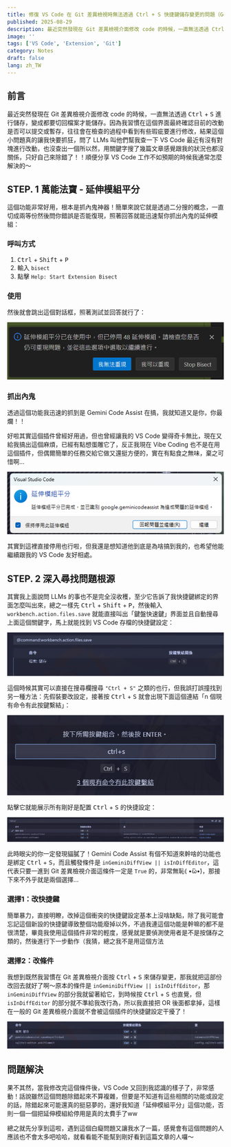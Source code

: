 ```yaml
---
title: 修復 VS Code 在 Git 差異檢視時無法透過 Ctrl + S 快捷鍵儲存變更的問題（Gemini Code Assist 你壞事做盡）
published: 2025-08-29
description: 最近突然發現在 Git 差異檢視介面修改 code 的時候，一直無法透過 Ctrl + S 進行儲存，變成都要切回檔案儲存，直到今天我終於受不了了，才發現是有延伸模組在內鬼RRR...
image: ''
tags: ['VS Code', 'Extension', 'Git']
category: Notes
draft: false 
lang: zh_TW
---
```


## 前言

最近突然發現在 Git 差異檢視介面修改 code 的時候，一直無法透過 <kbd>Ctrl</kbd> + <kbd>S</kbd> 進行儲存，變成都要切回檔案才能儲存。因為我習慣在這個界面最終確認目前的改動是否可以提交或暫存，往往會在檢查的過程中看到有些瑕疵要進行修改，結果這個小問題真的讓我快要抓狂，問了 LLMs 叫他們幫我查一下 VS Code 最近有沒有對塊進行改動，也沒查出一個所以然，用關鍵字搜了幾篇文章感覺跟我的狀況也都沒關係，只好自己來除錯了！！順便分享 VS Code 工作不如預期的時候我通常怎麼解決的～

## STEP. 1 萬能法寶 - 延伸模組平分

這個功能非常好用，根本是抓內鬼神器！簡單來說它就是透過二分搜的概念，一直切成兩等份然後問你錯誤是否能復現，照著回答就能迅速幫你抓出內鬼的延伸模組：

### 呼叫方式

1. <kbd>Ctrl</kbd> + <kbd>Shift</kbd> + <kbd>P</kbd>
2. 輸入 `bisect`
3. 點擊 `Help: Start Extension Bisect`

### 使用

然後就會跳出這個對話框，照著測試並回答就行了：

![](1.png)

### 抓出內鬼

透過這個功能我迅速的抓到是 Gemini Code Assist 在搞，我就知道又是你，你最爛！！

好啦其實這個插件曾經好用過，但也曾經讓我的 VS Code 變得奇卡無比，現在又給我搞出這個麻煩，已經有點想蛋雕它了，反正我現在 Vibe Coding 也不是在用這個插件，但偶爾簡單的任務交給它做又還挺方便的，實在有點食之無味，棄之可惜啊...

![](2.png)

其實到這裡直接停用也行啦，但我還是想知道他到底是為啥搞到我的，也希望他能繼續跟我的 VS Code 友好相處。

## STEP. 2 深入尋找問題根源

其實我上面說問 LLMs 的事也不是完全沒收穫，至少它告訴了我快捷鍵綁定的界面怎麼叫出來，總之一樣先 <kbd>Ctrl</kbd> + <kbd>Shift</kbd> + <kbd>P</kbd>，然後輸入 `workbench.action.files.save` 就能直接叫出「鍵盤快速鍵」界面並且自動搜尋上面這個關鍵字，馬上就能找到 VS Code 存檔的快捷鍵設定：

![](3.png)

這個時候其實可以直接在搜尋欄搜尋 `"Ctrl + S"` 之類的也行，但我誤打誤撞找到另一種方法：先假裝要改設定，接著按 <kbd>Ctrl</kbd> + <kbd>S</kbd> 就會出現下面這個連結「n 個現有命令有此按鍵繫結」：

![](4.png)

點擊它就能展示所有剛好是配置 <kbd>Ctrl</kbd> + <kbd>S</kbd> 的快捷設定：

![](5.png)

此時眼尖的你一定發現貓膩了！Gemini Code Assist 有個不知道來幹啥的功能也是綁定 <kbd>Ctrl</kbd> + <kbd>S</kbd>，而且觸發條件是 `inGeminiDiffView || isInDiffEditor`，這代表只要一進到 Git 差異檢視介面這條件一定是 `True` 的，非常無恥( •́ὤ•̀)，那接下來不外乎就是兩個選擇...

### 選擇1：改快捷鍵

簡單暴力，直接明瞭，改掉這個衝突的快捷鍵設定基本上沒啥缺點，除了我可能會忘記這個新設的快捷鍵導致整個功能廢掉以外，不過我連這個功能是幹嘛的都不是很清楚，畢竟我使用這個插件非常的輕度，感覺就是要偵測使用者是不是按儲存之類的，然後進行下一步動作（我猜，總之我不是用這個方法

### 選擇2：改條件

我想到既然我習慣在 Git 差異檢視介面按 <kbd>Ctrl</kbd> + <kbd>S</kbd> 來儲存變更，那我就把這部份改回去就好了啊～原本的條件是 `inGeminiDiffView || isInDiffEditor`，那 `inGeminiDiffView` 的部分我就留著給它，到時候按 <kbd>Ctrl</kbd> + <kbd>S</kbd> 也直覺，但 `isInDiffEditor` 的部分就不準給我改行為，所以我直接把 OR 後面都拿掉，這樣在一般的 Git 差異檢視介面就不會被這個插件的快捷鍵設定干擾了！

![](6.png)

## 問題解決

果不其然，當我修改完這個條件後，VS Code 又回到我認識的樣子了，非常感動！話說雖然這個問題除錯起來不算複雜，但要是不知道有這些相關的功能或設定的話，除錯起來可能還真的挺惡夢的，還好我知道「延伸模組平分」這個功能，否則一個一個把延伸模組給停用是真的太費手了ww

總之就先分享到這啦，遇到這個白癡問題又讓我水了一篇，感覺會有這個問題的人應該也不會太多吧哈哈，就看看能不能幫到剛好看到這篇文章的人囉～
